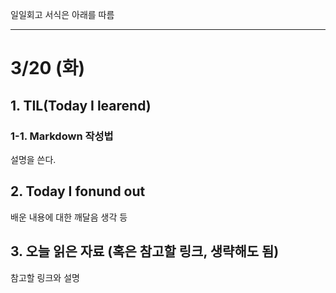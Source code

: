 일일회고 서식은 아래를 따름

---

# 3/20 (화)

## 1. TIL(Today I learend)

### 1-1. Markdown 작성법

설명을 쓴다.

## 2. Today I fonund out

배운 내용에 대한 깨달음 생각 등

## 3. 오늘 읽은 자료 (혹은 참고할 링크, 생략해도 됨)

참고할 링크와 설명